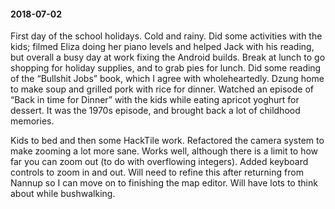 #### 2018-07-02

First day of the school holidays. Cold and rainy. Did some activities with the kids; filmed Eliza doing her piano levels and helped Jack with his reading, but overall a busy day at work fixing the Android builds. Break at lunch to go shopping for holiday supplies, and to grab pies for lunch. Did some reading of the “Bullshit Jobs” book, which I agree with wholeheartedly. Dzung home to make soup and grilled pork with rice for dinner. Watched an episode of “Back in time for Dinner” with the kids while eating apricot yoghurt for dessert. It was the 1970s episode, and brought back a lot of childhood memories.

Kids to bed and then some HackTile work. Refactored the camera system to make zooming a lot more sane. Works well, although there is a limit to how far you can zoom out (to do with overflowing integers). Added keyboard controls to zoom in and out. Will need to refine this after returning from Nannup so I can move on to finishing the map editor. Will have lots to think about while bushwalking.